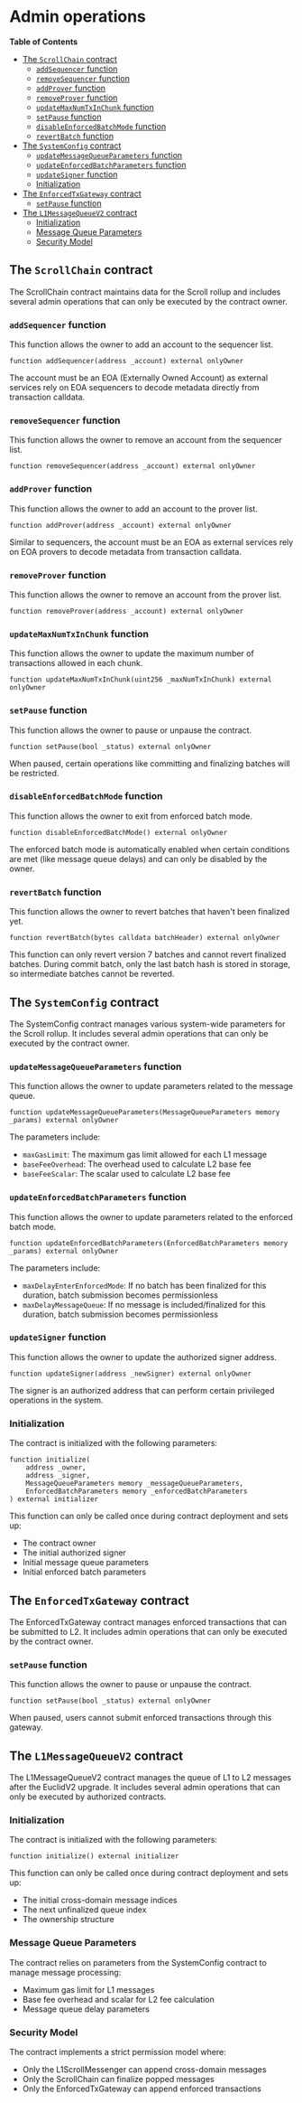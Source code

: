# Admin operations

<!-- START doctoc generated TOC please keep comment here to allow auto update -->
<!-- DON'T EDIT THIS SECTION, INSTEAD RE-RUN doctoc TO UPDATE -->
**Table of Contents**

- [The `ScrollChain` contract](#the-scrollchain-contract)
  - [`addSequencer` function](#addsequencer-function)
  - [`removeSequencer` function](#removesequencer-function)
  - [`addProver` function](#addprover-function)
  - [`removeProver` function](#removeprover-function)
  - [`updateMaxNumTxInChunk` function](#updatemaxnumtxinchunk-function)
  - [`setPause` function](#setpause-function)
  - [`disableEnforcedBatchMode` function](#disableenforcedbatchmode-function)
  - [`revertBatch` function](#revertbatch-function)
- [The `SystemConfig` contract](#the-systemconfig-contract)
  - [`updateMessageQueueParameters` function](#updatemessagequeueparameters-function)
  - [`updateEnforcedBatchParameters` function](#updateenforcedbatchparameters-function)
  - [`updateSigner` function](#updatesigner-function)
  - [Initialization](#initialization)
- [The `EnforcedTxGateway` contract](#the-enforcedtxgateway-contract)
  - [`setPause` function](#setpause-function-1)
- [The `L1MessageQueueV2` contract](#the-l1messagequeuev2-contract)
  - [Initialization](#initialization-1)
  - [Message Queue Parameters](#message-queue-parameters)
  - [Security Model](#security-model)

<!-- END doctoc generated TOC please keep comment here to allow auto update -->

## The `ScrollChain` contract

The ScrollChain contract maintains data for the Scroll rollup and includes several admin operations that can only be executed by the contract owner.

### `addSequencer` function

This function allows the owner to add an account to the sequencer list.

```solidity
function addSequencer(address _account) external onlyOwner
```

The account must be an EOA (Externally Owned Account) as external services rely on EOA sequencers to decode metadata directly from transaction calldata.

### `removeSequencer` function

This function allows the owner to remove an account from the sequencer list.

```solidity
function removeSequencer(address _account) external onlyOwner
```

### `addProver` function

This function allows the owner to add an account to the prover list.

```solidity
function addProver(address _account) external onlyOwner
```

Similar to sequencers, the account must be an EOA as external services rely on EOA provers to decode metadata from transaction calldata.

### `removeProver` function

This function allows the owner to remove an account from the prover list.

```solidity
function removeProver(address _account) external onlyOwner
```

### `updateMaxNumTxInChunk` function

This function allows the owner to update the maximum number of transactions allowed in each chunk.

```solidity
function updateMaxNumTxInChunk(uint256 _maxNumTxInChunk) external onlyOwner
```

### `setPause` function

This function allows the owner to pause or unpause the contract.

```solidity
function setPause(bool _status) external onlyOwner
```

When paused, certain operations like committing and finalizing batches will be restricted.

### `disableEnforcedBatchMode` function

This function allows the owner to exit from enforced batch mode.

```solidity
function disableEnforcedBatchMode() external onlyOwner
```

The enforced batch mode is automatically enabled when certain conditions are met (like message queue delays) and can only be disabled by the owner.

### `revertBatch` function

This function allows the owner to revert batches that haven't been finalized yet.

```solidity
function revertBatch(bytes calldata batchHeader) external onlyOwner
```

This function can only revert version 7 batches and cannot revert finalized batches. During commit batch, only the last batch hash is stored in storage, so intermediate batches cannot be reverted.

## The `SystemConfig` contract

The SystemConfig contract manages various system-wide parameters for the Scroll rollup. It includes several admin operations that can only be executed by the contract owner.

### `updateMessageQueueParameters` function

This function allows the owner to update parameters related to the message queue.

```solidity
function updateMessageQueueParameters(MessageQueueParameters memory _params) external onlyOwner
```

The parameters include:
- `maxGasLimit`: The maximum gas limit allowed for each L1 message
- `baseFeeOverhead`: The overhead used to calculate L2 base fee
- `baseFeeScalar`: The scalar used to calculate L2 base fee

### `updateEnforcedBatchParameters` function

This function allows the owner to update parameters related to the enforced batch mode.

```solidity
function updateEnforcedBatchParameters(EnforcedBatchParameters memory _params) external onlyOwner
```

The parameters include:
- `maxDelayEnterEnforcedMode`: If no batch has been finalized for this duration, batch submission becomes permissionless
- `maxDelayMessageQueue`: If no message is included/finalized for this duration, batch submission becomes permissionless

### `updateSigner` function

This function allows the owner to update the authorized signer address.

```solidity
function updateSigner(address _newSigner) external onlyOwner
```

The signer is an authorized address that can perform certain privileged operations in the system.

### Initialization

The contract is initialized with the following parameters:

```solidity
function initialize(
    address _owner,
    address _signer,
    MessageQueueParameters memory _messageQueueParameters,
    EnforcedBatchParameters memory _enforcedBatchParameters
) external initializer
```

This function can only be called once during contract deployment and sets up:
- The contract owner
- The initial authorized signer
- Initial message queue parameters
- Initial enforced batch parameters

## The `EnforcedTxGateway` contract

The EnforcedTxGateway contract manages enforced transactions that can be submitted to L2. It includes admin operations that can only be executed by the contract owner.

### `setPause` function

This function allows the owner to pause or unpause the contract.

```solidity
function setPause(bool _status) external onlyOwner
```

When paused, users cannot submit enforced transactions through this gateway.

## The `L1MessageQueueV2` contract

The L1MessageQueueV2 contract manages the queue of L1 to L2 messages after the EuclidV2 upgrade. It includes several admin operations that can only be executed by authorized contracts.

### Initialization

The contract is initialized with the following parameters:

```solidity
function initialize() external initializer
```

This function can only be called once during contract deployment and sets up:
- The initial cross-domain message indices
- The next unfinalized queue index
- The ownership structure

### Message Queue Parameters

The contract relies on parameters from the SystemConfig contract to manage message processing:
- Maximum gas limit for L1 messages
- Base fee overhead and scalar for L2 fee calculation
- Message queue delay parameters

### Security Model

The contract implements a strict permission model where:
- Only the L1ScrollMessenger can append cross-domain messages
- Only the ScrollChain can finalize popped messages
- Only the EnforcedTxGateway can append enforced transactions

